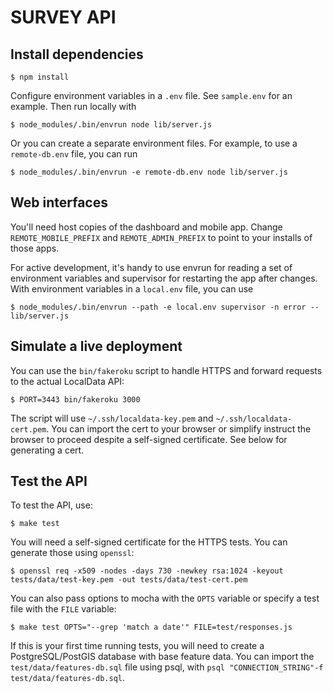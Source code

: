 SURVEY API
==========

## Install dependencies

    $ npm install

Configure environment variables in a `.env` file. See `sample.env` for an example. Then run locally with

    $ node_modules/.bin/envrun node lib/server.js

Or you can create a separate environment files. For example, to use a `remote-db.env` file, you can run

    $ node_modules/.bin/envrun -e remote-db.env node lib/server.js

## Web interfaces

You'll need host copies of the dashboard and mobile
app. Change `REMOTE_MOBILE_PREFIX` and `REMOTE_ADMIN_PREFIX` to point to your
installs of those apps.

For active development, it's handy to use envrun for reading a set of environment variables and supervisor for restarting the app after changes. With environment variables in a `local.env` file, you can use

    $ node_modules/.bin/envrun --path -e local.env supervisor -n error -- lib/server.js

## Simulate a live deployment

You can use the `bin/fakeroku` script to handle HTTPS and forward requests to the actual LocalData API:

    $ PORT=3443 bin/fakeroku 3000

The script will use `~/.ssh/localdata-key.pem` and `~/.ssh/localdata-cert.pem`.
You can import the cert to your browser or simplify instruct the browser to
proceed despite a self-signed certificate. See below for generating a cert.

## Test the API

To test the API, use:

    $ make test

You will need a self-signed certificate for the HTTPS tests. You can generate those using `openssl`:

    $ openssl req -x509 -nodes -days 730 -newkey rsa:1024 -keyout tests/data/test-key.pem -out tests/data/test-cert.pem

You can also pass options to mocha with the `OPTS` variable or specify a test file with the `FILE` variable:

    $ make test OPTS="--grep 'match a date'" FILE=test/responses.js

If this is your first time running tests, you will need to create a PostgreSQL/PostGIS database with base feature data. You can import the `test/data/features-db.sql` file using psql, with `psql "CONNECTION_STRING"-f test/data/features-db.sql`.
